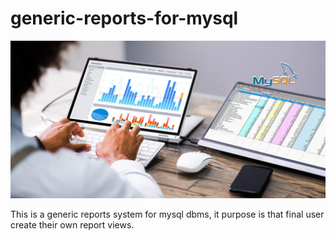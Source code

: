 # generic-reports-for-mysql

![alt text](https://github.com/GMartinUTEQ/generic-reports-for-mysql/blob/main/ProjImg/GitHubRMS.png?raw=true)

This is a generic reports system for mysql dbms, it purpose is that final user create their own report views.
